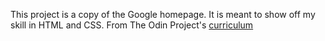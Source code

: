 This project is a copy of the Google homepage. It is meant to show off my skill in HTML and CSS.
From The Odin Project's [curriculum](http://www.theodinproject.com/courses/web-development-101/lessons/html-css)
